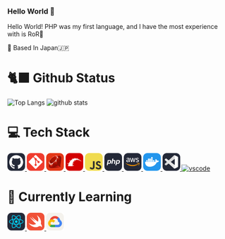 ### Hello World 👋

<!--
**yus33/yus33** is a ✨ _special_ ✨ repository because its `README.md` (this file) appears on your GitHub profile.

Here are some ideas to get you started:

- 🔭 I’m currently working on ...
- 🌱 I’m currently learning ...
- 👯 I’m looking to collaborate on ...
- 🤔 I’m looking for help with ...
- 💬 Ask me about ...
- 📫 How to reach me: ...
- 😄 Pronouns: ...
- ⚡ Fun fact: ...
-->

Hello World! PHP was my first language, and I have the most experience with is RoR💎<br>

📍 Based In Japan🇯🇵<br>

# 🐈‍⬛ Github Status
<p align="left"> 
  <img alt="Top Langs" height="150px" src="https://github-readme-stats.vercel.app/api/top-langs/?username=yus33&layout=compact&count_private=true&show_icons=true&include_all_commits=true&theme=onedark" />
  <img alt="github stats" height="150px" src="https://github-readme-stats.vercel.app/api?username=yus33&count_private=true&include_all_commits=true&theme=onedark" />
</p>

# 💻 Tech Stack
<p align="left">
  <a href="" target="_blank" rel="noreferrer">
    <img src="https://github.com/tandpfun/skill-icons/blob/main/icons/Github-Dark.svg" alt="github" width="40" height="40"/>
  </a>
  <a href="" target="_blank" rel="noreferrer">
    <img src="https://github.com/tandpfun/skill-icons/blob/main/icons/Git.svg" alt="git" width="40" height="40"/>
  </a>
  <a href="https://www.ruby-lang.org/en/" target="_blank" rel="noreferrer">
    <img src="https://github.com/tandpfun/skill-icons/blob/main/icons/Ruby.svg" alt="ruby" width="40" height="40"/>
  </a>
  <a href="" target="_blank" rel="noreferrer">
    <img src="https://github.com/tandpfun/skill-icons/blob/main/icons/Rails.svg" alt="rails" width="40" height="40"/>
  </a>
  <a href="https://developer.mozilla.org/en-US/docs/Web/JavaScript" target="_blank" rel="noreferrer">
    <img src="https://github.com/tandpfun/skill-icons/blob/main/icons/JavaScript.svg" alt="javascript" width="40" height="40"/>
  </a>
  <a href="https://www.php.net" target="_blank" rel="noreferrer">
    <img src="https://github.com/tandpfun/skill-icons/blob/main/icons/PHP-Dark.svg" alt="php" width="40" height="40"/>
  </a>
  <a href="https://aws.amazon.com" target="_blank" rel="noreferrer">
    <img src="https://github.com/tandpfun/skill-icons/blob/main/icons/AWS-Dark.svg" alt="aws" width="40" height="40"/>
  </a>
  <a href="https://www.docker.com/" target="_blank" rel="noreferrer">
    <img src="https://github.com/tandpfun/skill-icons/blob/main/icons/Docker.svg" alt="docker" width="40" height="40"/>
  </a>
  <a href="" target="_blank" rel="noreferrer">
    <img src="https://github.com/tandpfun/skill-icons/blob/main/icons/VSCode-Dark.svg" alt="vscode" width="40" height="40"/>
  </a>
  <a href="" target="https://www.digdag.io/" rel="noreferrer">
    <img src="https://github.com/treasure-data/digdag/blob/master/digdag-docs/src/_static/logo/dig-dag-logo-tr.png" alt="vscode" width="40" height="40"/>
  </a>
</p>

# 🌱 Currently Learning
<p align="left">
  <a href="" target="_blank" rel="noreferrer">
    <img src="https://github.com/tandpfun/skill-icons/blob/main/icons/React-Dark.svg" alt="react" width="40" height="40"/>
  </a>
  <a href="" target="_blank" rel="noreferrer">
    <img src="https://github.com/tandpfun/skill-icons/blob/main/icons/Swift.svg" alt="swift" width="40" height="40"/>
  </a>
  <a href="" target="https://cloud.google.com/?hl=ja" rel="noreferrer">
    <img src="https://github.com/tandpfun/skill-icons/blob/main/icons/GCP-Light.svg" alt="vscode" width="40" height="40"/>
  </a>
</p>
